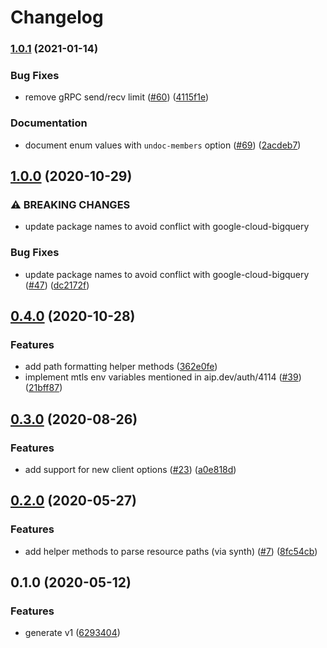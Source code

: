 # Changelog

### [1.0.1](https://www.github.com/googleapis/python-bigquery-reservation/compare/v1.0.0...v1.0.1) (2021-01-14)


### Bug Fixes

* remove gRPC send/recv limit ([#60](https://www.github.com/googleapis/python-bigquery-reservation/issues/60)) ([4115f1e](https://www.github.com/googleapis/python-bigquery-reservation/commit/4115f1ee6b67be5ce409122a44faa47ac53112bf))


### Documentation

* document enum values with `undoc-members` option ([#69](https://www.github.com/googleapis/python-bigquery-reservation/issues/69)) ([2acdeb7](https://www.github.com/googleapis/python-bigquery-reservation/commit/2acdeb782521c01a4e1fa01e42fdd1ce79dbf13d))

## [1.0.0](https://www.github.com/googleapis/python-bigquery-reservation/compare/v0.4.0...v1.0.0) (2020-10-29)


### ⚠ BREAKING CHANGES

* update package names to avoid conflict with google-cloud-bigquery

### Bug Fixes

* update package names to avoid conflict with google-cloud-bigquery ([#47](https://www.github.com/googleapis/python-bigquery-reservation/issues/47)) ([dc2172f](https://www.github.com/googleapis/python-bigquery-reservation/commit/dc2172fa8c540efca01c81fdd7f40880e087f66d))

## [0.4.0](https://www.github.com/googleapis/python-bigquery-reservation/compare/v0.3.0...v0.4.0) (2020-10-28)


### Features

* add path formatting helper methods ([362e0fe](https://www.github.com/googleapis/python-bigquery-reservation/commit/362e0fe51364101bd770cce851d986eea6c56e6a))
* implement mtls env variables mentioned in aip.dev/auth/4114 ([#39](https://www.github.com/googleapis/python-bigquery-reservation/issues/39)) ([21bff87](https://www.github.com/googleapis/python-bigquery-reservation/commit/21bff87047519754a01983c9a4551cb534bcb88c))

## [0.3.0](https://www.github.com/googleapis/python-bigquery-reservation/compare/v0.2.0...v0.3.0) (2020-08-26)


### Features

* add support for new client options ([#23](https://www.github.com/googleapis/python-bigquery-reservation/issues/23)) ([a0e818d](https://www.github.com/googleapis/python-bigquery-reservation/commit/a0e818d526dc60f0eb24787333e1041b02f26816))

## [0.2.0](https://www.github.com/googleapis/python-bigquery-reservation/compare/v0.1.0...v0.2.0) (2020-05-27)


### Features

* add helper methods to parse resource paths (via synth) ([#7](https://www.github.com/googleapis/python-bigquery-reservation/issues/7)) ([8fc54cb](https://www.github.com/googleapis/python-bigquery-reservation/commit/8fc54cb70be698f6d265f60d7b8ee4561d12d2c9))

## 0.1.0 (2020-05-12)


### Features

* generate v1 ([6293404](https://www.github.com/googleapis/python-bigquery-reservation/commit/6293404e47ca2efdcb5f702e248f43250060eb8c))
